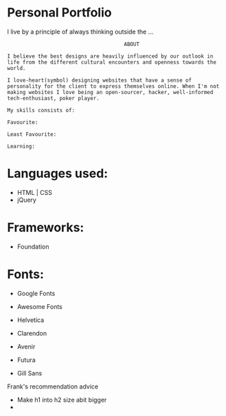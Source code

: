 
# Personal Portfolio

  I live by a principle of always thinking outside the ...

                                          ABOUT

    I believe the best designs are heavily influenced by our outlook in life from the different cultural encounters and openness towards the world.

    I love-heart(symbol) designing websites that have a sense of personality for the client to express themselves online. When I'm not making websites I love being an open-sourcer, hacker, well-informed tech-enthusiast, poker player.

    My skills consists of:

    Favourite:

    Least Favourite:

    Learning:

# Languages used:
  - HTML | CSS
  - jQuery

# Frameworks:
  - Foundation

# Fonts:
  - Google Fonts
  - Awesome Fonts

  - Helvetica
  - Clarendon
  - Avenir
  - Futura
  - Gill Sans

  Frank's recommendation advice

  - Make h1 into h2 size abit bigger
  -
